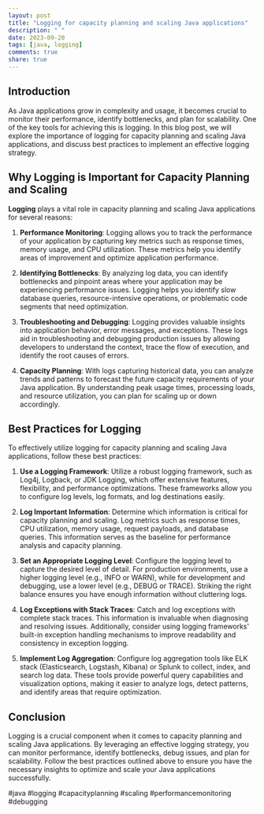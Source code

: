 ```yaml
---
layout: post
title: "Logging for capacity planning and scaling Java applications"
description: " "
date: 2023-09-20
tags: [java, logging]
comments: true
share: true
---
```


## Introduction
As Java applications grow in complexity and usage, it becomes crucial to monitor their performance, identify bottlenecks, and plan for scalability. One of the key tools for achieving this is logging. In this blog post, we will explore the importance of logging for capacity planning and scaling Java applications, and discuss best practices to implement an effective logging strategy.

## Why Logging is Important for Capacity Planning and Scaling

**Logging** plays a vital role in capacity planning and scaling Java applications for several reasons:

1. **Performance Monitoring**: Logging allows you to track the performance of your application by capturing key metrics such as response times, memory usage, and CPU utilization. These metrics help you identify areas of improvement and optimize application performance.

2. **Identifying Bottlenecks**: By analyzing log data, you can identify bottlenecks and pinpoint areas where your application may be experiencing performance issues. Logging helps you identify slow database queries, resource-intensive operations, or problematic code segments that need optimization.

3. **Troubleshooting and Debugging**: Logging provides valuable insights into application behavior, error messages, and exceptions. These logs aid in troubleshooting and debugging production issues by allowing developers to understand the context, trace the flow of execution, and identify the root causes of errors.

4. **Capacity Planning**: With logs capturing historical data, you can analyze trends and patterns to forecast the future capacity requirements of your Java application. By understanding peak usage times, processing loads, and resource utilization, you can plan for scaling up or down accordingly.

## Best Practices for Logging

To effectively utilize logging for capacity planning and scaling Java applications, follow these best practices:

1. **Use a Logging Framework**: Utilize a robust logging framework, such as Log4j, Logback, or JDK Logging, which offer extensive features, flexibility, and performance optimizations. These frameworks allow you to configure log levels, log formats, and log destinations easily.

2. **Log Important Information**: Determine which information is critical for capacity planning and scaling. Log metrics such as response times, CPU utilization, memory usage, request payloads, and database queries. This information serves as the baseline for performance analysis and capacity planning.

3. **Set an Appropriate Logging Level**: Configure the logging level to capture the desired level of detail. For production environments, use a higher logging level (e.g., INFO or WARN), while for development and debugging, use a lower level (e.g., DEBUG or TRACE). Striking the right balance ensures you have enough information without cluttering logs.

4. **Log Exceptions with Stack Traces**: Catch and log exceptions with complete stack traces. This information is invaluable when diagnosing and resolving issues. Additionally, consider using logging frameworks' built-in exception handling mechanisms to improve readability and consistency in exception logging.

5. **Implement Log Aggregation**: Configure log aggregation tools like ELK stack (Elasticsearch, Logstash, Kibana) or Splunk to collect, index, and search log data. These tools provide powerful query capabilities and visualization options, making it easier to analyze logs, detect patterns, and identify areas that require optimization.

## Conclusion
Logging is a crucial component when it comes to capacity planning and scaling Java applications. By leveraging an effective logging strategy, you can monitor performance, identify bottlenecks, debug issues, and plan for scalability. Follow the best practices outlined above to ensure you have the necessary insights to optimize and scale your Java applications successfully.

#java #logging #capacityplanning #scaling #performancemonitoring #debugging